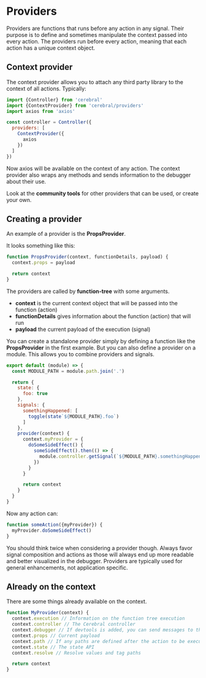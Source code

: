 # Providers

Providers are functions that runs before any action in any signal. Their purpose is to define and sometimes manipulate the context passed into every action. The providers run before every action, meaning that each action has a unique context object.

## Context provider
The context provider allows you to attach any third party library to the context of all actions. Typically:


```js
import {Controller} from 'cerebral'
import {ContextProvider} from 'cerebral/providers'
import axios from 'axios'

const controller = Controller({
  providers: [
    ContextProvider({
      axios
    })
  ]
})
```

Now axios will be available on the context of any action. The context provider also wraps any methods and sends information to the debugger about their use.

Look at the **community tools** for other providers that can be used, or create your own.

## Creating a provider

An example of a provider is the **PropsProvider**.

It looks something like this:

```js
function PropsProvider(context, functionDetails, payload) {
  context.props = payload

  return context
}
```

The providers are called by **function-tree** with some arguments.

- **context** is the current context object that will be passed into the function (action)
- **functionDetails** gives information about the function (action) that will run
- **payload** the current payload of the execution (signal)

You can create a standalone provider simply by defining a function like the **PropsProvider** in the first example. But you can also define a provider on a module. This allows you to combine providers and signals.

```js
export default (module) => {
  const MODULE_PATH = module.path.join('.')

  return {
    state: {
      foo: true
    },
    signals: {
      somethingHappened: [
        toggle(state`${MODULE_PATH}.foo`)
      ]
    },
    provider(context) {
      context.myProvider = {
        doSomeSideEffect() {
          someSideEffect().then(() => {
            module.controller.getSignal(`${MODULE_PATH}.somethingHappened`)()
          })
        }
      }

      return context
    }
  }
}
```

Now any action can:

```js
function someAction({myProvider}) {
  myProvider.doSomeSideEffect()
}
```

You should think twice when considering a provider though. Always favor signal composition and actions as those will always end up more readable and better visualized in the debugger. Providers are typically used for general enhancements, not application specific.

## Already on the context
There are some things already available on the context.

```js
function MyProvider(context) {
  context.execution // Information on the function tree execution
  context.controller // The Cerebral controller
  context.debugger // If devtools is added, you can send messages to the debugger
  context.props // Current payload
  context.path // If any paths are defined after the action to be executed
  context.state // The state API
  context.resolve // Resolve values and tag paths

  return context
}
```
